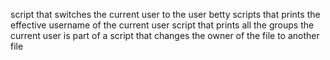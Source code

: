 script that switches the current user to the user betty
scripts that prints the effective username of the current user
 script that prints all the groups the current user is part of
a script that changes the owner of the file to another file
